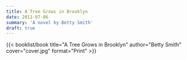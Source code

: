 ```yaml
---
title: A Tree Grows in Brooklyn
date: 2011-07-06
summary: 'A novel by Betty Smith'
draft: true
---
```


{{< booklist/book
title="A Tree Grows in Brooklyn"
author="Betty Smith"
cover="cover.jpg"
format="Print" >}}
